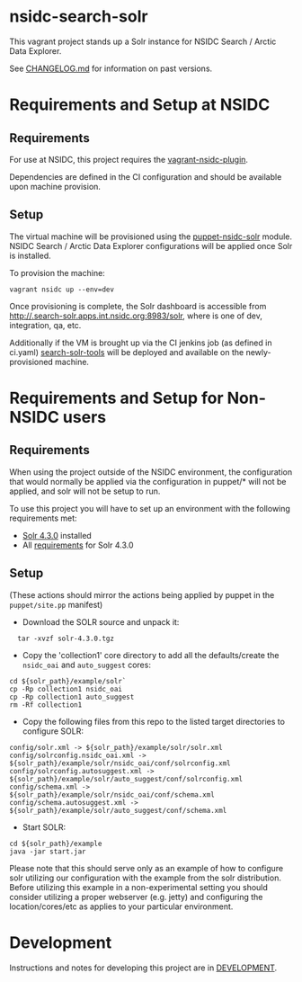 # nsidc-search-solr

This vagrant project stands up a Solr instance for NSIDC Search / Arctic Data
Explorer.

See
[CHANGELOG.md](https://bitbucket.org/nsidc/search-solr/src/master/CHANGELOG.md)
for information on past versions.

# Requirements and Setup at NSIDC

## Requirements
For use at NSIDC, this project requires the [vagrant-nsidc-plugin](https://bitbucket.org/nsidc/vagrant-nsidc-plugin).

Dependencies are defined in the CI configuration and should be available upon machine provision.

## Setup
The virtual machine will be provisioned using the
[puppet-nsidc-solr](https://bitbucket.org/nsidc/puppet-nsidc-solr) module.
NSIDC Search / Arctic Data Explorer configurations will be applied once Solr is
installed.

To provision the machine:
```shell
vagrant nsidc up --env=dev
```

Once provisioning is complete, the Solr dashboard is accessible from
[http://<environment>.search-solr.apps.int.nsidc.org:8983/solr](), where
<environment> is one of dev, integration, qa, etc.

Additionally if the VM is brought up via the CI jenkins job (as defined in ci.yaml)
[ search-solr-tools](https://bitbucket.org/nsidc/search-solr-tools) will be deployed
 and available on the newly-provisioned machine.  


# Requirements and Setup for Non-NSIDC users

## Requirements

When using the project outside of the NSIDC environment, the configuration that would normally
be applied via the configuration in puppet/* will not be applied, and solr will
not be setup to run.

To use this project you will have to set up an environment with the following
requirements met:

* [Solr 4.3.0](https://archive.apache.org/dist/lucene/solr/4.3.0/) installed
* All [requirements](https://lucene.apache.org/solr/4_3_0/SYSTEM_REQUIREMENTS.html) for Solr 4.3.0

## Setup

(These actions should mirror the actions being applied by puppet in the `puppet/site.pp` manifest)

* Download the SOLR source and unpack it:

```
  tar -xvzf solr-4.3.0.tgz
```

*  Copy the 'collection1' core directory to add all the defaults/create the `nsidc_oai` and `auto_suggest` cores:

```
cd ${solr_path}/example/solr`
cp -Rp collection1 nsidc_oai
cp -Rp collection1 auto_suggest
rm -Rf collection1
```

* Copy the following files from this repo to the listed target directories to configure SOLR:

```
config/solr.xml -> ${solr_path}/example/solr/solr.xml
config/solrconfig.nsidc_oai.xml ->  ${solr_path}/example/solr/nsidc_oai/conf/solrconfig.xml
config/solrconfig.autosuggest.xml -> ${solr_path}/example/solr/auto_suggest/conf/solrconfig.xml
config/schema.xml -> ${solr_path}/example/solr/nsidc_oai/conf/schema.xml
config/schema.autosuggest.xml -> ${solr_path}/example/solr/auto_suggest/conf/schema.xml
```

* Start SOLR:

```
cd ${solr_path}/example
java -jar start.jar
```

Please note that this should serve only as an example of how to configure solr utilizing our configuration with the example from the solr distribution.  Before utilizing this example in a non-experimental setting you should consider utilizing a proper webserver (e.g. jetty) and configuring the location/cores/etc as applies to your particular environment.

# Development

Instructions and notes for developing this project are in
[DEVELOPMENT](https://bitbucket.org/nsidc/search-solr/src/master/DEVELOPMENT.md).
